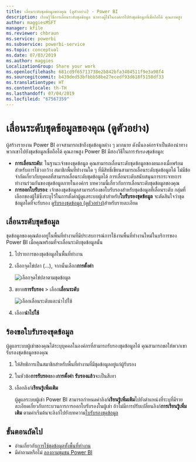 ```yaml
---
title: เลื่อนระดับชุดข้อมูลของคุณ (ดูตัวอย่าง) - Power BI
description: เรียนรู้วิธีการเลื่อนระดับชุดข้อมูล นำทางผู้ใช้ในองค์กรไปยังชุดข้อมูลที่เชื่อถือได้ คุณภาพสูง
author: maggiesMSFT
manager: kfile
ms.reviewer: chbraun
ms.service: powerbi
ms.subservice: powerbi-service
ms.topic: conceptual
ms.date: 07/03/2019
ms.author: maggies
LocalizationGroup: Share your work
ms.openlocfilehash: 681cd9f65713738e2b842bfa3404511f9e3a98f4
ms.sourcegitcommit: b439ded53bfbbb58be27ecedf93d618f5158df33
ms.translationtype: HT
ms.contentlocale: th-TH
ms.lasthandoff: 07/04/2019
ms.locfileid: "67567359"
---
```

# <a name="promote-your-dataset-preview"></a>เลื่อนระดับชุดข้อมูลของคุณ (ดูตัวอย่าง)

ผู้สร้างรายงาน Power BI อาจสามารถเข้าถึงชุดข้อมูลต่าง ๆ มากมาย ดังนั้นองค์กรจำเป็นต้องนำทางพวกเขาไปยังชุดข้อมูลเชื่อถือได้ คุณภาพสูง Power BI มีสองวิธีในการ*รับรอง*ชุดข้อมูล:

- **การเลื่อนระดับ**: ในฐานะเจ้าของชุดข้อมูล คุณสามารถเลื่อนระดับชุดข้อมูลของตนเองเมื่อพร้อมสำหรับการใช้วงกว้าง สมาชิกพื้นที่ทำงานใด ๆ ที่มีสิทธิ์เขียนสามารถเลื่อนระดับชุดข้อมูลได้ ไม่มีข้อจำกัดเกี่ยวกับบุคคลที่สามารถเลื่อนระดับชุดข้อมูลได้ การเลื่อนระดับสนับสนุนการกระจายการทำงานร่วมกันของชุดข้อมูลภายในองค์กร บทความนี้เกี่ยวกับการเลื่อนระดับชุดข้อมูลของคุณ
- **การออกใบรับรอง**: เจ้าของชุดข้อมูลสามารถร้องขอใบรับรองสำหรับชุดข้อมูลที่เลื่อนระดับ กลุ่มที่เลือกของผู้ใช้ซึ่งระบุไว้ในการตั้งค่าผู้ดูแลระบบผู้เช่าสำหรับ**ใบรับรองชุดข้อมูล** จะตัดสินใจว่าชุดข้อมูลใดที่จะรับรอง ดู[รับรองชุดข้อมูล (ดูตัวอย่าง)](service-datasets-certify.md)สำหรับรายละเอียด

## <a name="promote-a-dataset"></a>เลื่อนระดับชุดข้อมูล

ชุดข้อมูลของคุณต้องอยู่ในพื้นที่ทำงานที่มีประสบการณ์การใช้งานพื้นที่ทำงานใหม่ในบริการของ Power BI เมื่อคุณพร้อมที่จะเลื่อนระดับชุดข้อมูลนั้น

1. ไปรายการของชุดข้อมูลในพื้นที่ทำงาน
 
1. เลือกจุดไข่ปลา (...), จากนั้นเลือก**การตั้งค่า**

    ![เลือกจุดไข่ปลาตามชุดข้อมูล](media/service-datasets-certify-promote/power-bi-dataset-settings.png)

1. ขยาย**การรับรอง** > เลือก**เลื่อนระดับ**

    ![เลือกเลื่อนระดับและนำไปใช้](media/service-datasets-certify-promote/power-bi-dataset-promoted-endorsement.png)

1. เลือก**นำไปใช้**

## <a name="request-dataset-certification"></a>ร้องขอใบรับรองชุดข้อมูล

ผู้ดูแลระบบผู้เช่าของคุณได้ระบุบุคคลในองค์กรที่สามารถรับรองชุดข้อมูลได้ คุณสามารถขอให้พวกเขารับรองชุดข้อมูลของคุณ

1. ให้สิทธิการเป็นสมาชิกสำหรับพื้นที่ทำงานที่มีชุดข้อมูลอยู่แก่ผู้รับรอง

1. ในหัวข้อ**การรับรอง**ของ**การตั้งค่า** **รับรองแล้ว**จะเป็นสีเทา

1. เลือกลิงก์**เรียนรู้เพิ่มเติม**

    ผู้ดูแลระบบผู้เช่า Power BI สามารถกำหนดค่าลิงก์**เรียนรู้เพิ่มเติม**ไปยังตำแหน่งที่ระบุที่มีรายละเอียดเกี่ยวกับกระบวนการการออกใบรับรองในผู้เช่า   ถ้าไม่มีการปรับเปลี่ยนลิงก์**การเรียนรู้เพิ่มเติม** ตามค่าเริ่มต้นจะลิงก์ไปยังบทความ[ใบรับรองชุดข้อมูล](service-datasets-certify.md)

## <a name="next-steps"></a>ขั้นตอนถัดไป

* อ่านเกี่ยวกับ[การใช้ชุดข้อมูลทั้งพื้นที่ทำงาน](service-datasets-across-workspaces.md)
* มีคำถามหรือไม่ [ลองถามชุมชน Power BI](http://community.powerbi.com/)
